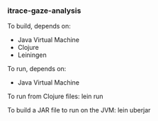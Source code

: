### itrace-gaze-analysis

To build, depends on:
 - Java Virtual Machine
 - Clojure
 - Leiningen

To run, depends on:
 - Java Virtual Machine

To run from Clojure files:
    lein run

To build a JAR file to run on the JVM:
    lein uberjar
